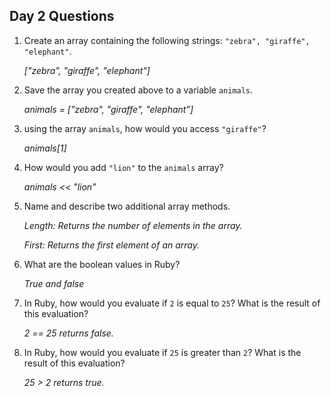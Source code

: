 ## Day 2 Questions

1. Create an array containing the following strings: `"zebra", "giraffe", "elephant"`.

   *["zebra", "giraffe", "elephant"]*

1. Save the array you created above to a variable `animals`.

   *animals = ["zebra", "giraffe", "elephant"]*

1. using the array `animals`, how would you access `"giraffe"`?

   *animals[1]*

1. How would you add `"lion"` to the `animals` array?

   *animals << "lion"*

1. Name and describe two additional array methods.

   *Length: Returns the number of elements in the array.*
   
   *First: Returns the first element of an array.*

1. What are the boolean values in Ruby?

   *True and false*

1. In Ruby, how would you evaluate if `2` is equal to `25`? What is the result of this evaluation?

   *2 == 25 returns false.*

1. In Ruby, how would you evaluate if `25` is greater than `2`? What is the result of this evaluation?

   *25 > 2 returns true.*
